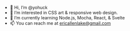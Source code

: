 - 👋 Hi, I’m @yohuck
- 👀 I’m interested in CSS art & responsive web design.
- 🌱 I’m currently learning Node.js, Mocha, React, & Svelte
- 📫 You can reach me at ericallenlake@gmail.com
